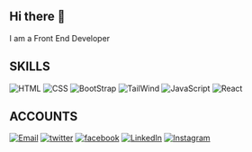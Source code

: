 ## Hi there 👋

I am a Front End Developer 

## SKILLS
![HTML](https://img.icons8.com/?size=34&id=20909&format=png&color=000000)
![CSS](https://img.icons8.com/?size=34&id=21278&format=png&color=000000)
![BootStrap](https://img.icons8.com/?size=34&id=PndQWK6M1Hjo&format=png&color=000000)
![TailWind](https://img.icons8.com/?size=34&id=CIAZz2CYc6Kc&format=png&color=000000)
![JavaScript](https://img.icons8.com/?size=34&id=108784&format=png&color=000000)
![React](https://img.icons8.com/?size=34&id=NfbyHexzVEDk&format=png&color=000000)

## ACCOUNTS
[![Email](https://img.icons8.com/?size=34&id=eKlyMs0XteXZ&format=png&color=000000)](mailto:mansubsheikh4@gmail.com)
[![twitter](https://img.icons8.com/?size=34&id=13963&format=png&color=000000)](https://twitter.com/mansub_sheikh)
[![facebook](https://img.icons8.com/?size=34&id=118497&format=png&color=000000)](https://www.facebook.com/mansub.hafeez.1/)
[![LinkedIn](https://img.icons8.com/?size=34&id=13930&format=png&color=000000)](https://www.linkedin.com/in/mansub-hafeez-91)
[![Instagram](https://img.icons8.com/?size=34&id=32323&format=png&color=000000)](https://www.instagram.com/mansub_hafeez/)

